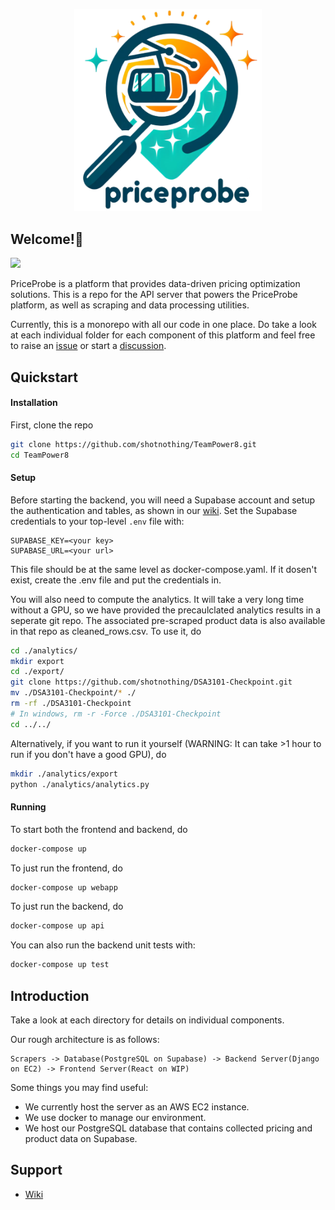<p align="center"><img src="logo.png" alt="PriceProbe" width="300" style="text-align:center"/></p>

## Welcome!👋

![](https://github.com/shotnothing/TeamPower8/actions/workflows/django.yml//badge.svg)

PriceProbe is a platform that provides data-driven pricing optimization solutions. 
This is a repo for the API server that powers the PriceProbe platform, as well as scraping and data processing utilities.

Currently, this is a monorepo with all our code in one place. Do take a look at each individual folder for each component of this platform and feel free to raise an [issue](https://github.com/shotnothing/TeamPower8/issues) or start a [discussion](https://github.com/shotnothing/TeamPower8/discussions).

## Quickstart
#### Installation
First, clone the repo

```bash
git clone https://github.com/shotnothing/TeamPower8.git
cd TeamPower8
```

#### Setup 
Before starting the backend, you will need a Supabase account and setup the authentication and tables, as shown in our [wiki](https://github.com/shotnothing/TeamPower8/wiki).
Set the Supabase credentials to your top-level `.env` file with:
```
SUPABASE_KEY=<your key>
SUPABASE_URL=<your url>
```
This file should be at the same level as docker-compose.yaml. If it dosen't exist, create the .env file and put the credentials in.

You will also need to compute the analytics. It will take a very long time without a GPU, so we have provided the precaulclated analytics results in a seperate git repo. The associated pre-scraped product data is also available in that repo as cleaned_rows.csv. To use it, do
```bash
cd ./analytics/
mkdir export
cd ./export/
git clone https://github.com/shotnothing/DSA3101-Checkpoint.git
mv ./DSA3101-Checkpoint/* ./ 
rm -rf ./DSA3101-Checkpoint
# In windows, rm -r -Force ./DSA3101-Checkpoint
cd ../../
```

Alternatively, if you want to run it yourself (WARNING: It can take >1 hour to run if you don't have a good GPU), do 
```bash
mkdir ./analytics/export
python ./analytics/analytics.py
```

#### Running
To start both the frontend and backend, do
```bash
docker-compose up
```

To just run the frontend, do
```bash
docker-compose up webapp
```

To just run the backend, do
```bash
docker-compose up api
```

You can also run the backend unit tests with:
```bash
docker-compose up test
```

## Introduction

Take a look at each directory for details on individual components.

Our rough architecture is as follows:

```
Scrapers -> Database(PostgreSQL on Supabase) -> Backend Server(Django on EC2) -> Frontend Server(React on WIP)
```

Some things you may find useful:
- We currently host the server as an AWS EC2 instance.
- We use docker to manage our environment.
- We host our PostgreSQL database that contains collected pricing and product data on Supabase.

## Support

- [Wiki](https://github.com/shotnothing/TeamPower8/wiki)

